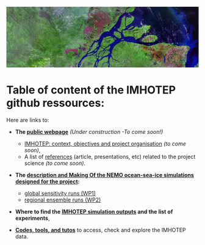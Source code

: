 ![imhotep](DOCS/FIGS/amazon_delta_wikipedia.png)

# Table of content of the IMHOTEP github ressources:

Here are links to:
* __The [public webpage]()__ _(Under construction -To come soon!)_
    - [IMHOTEP: context, objectives and project organisation]() _(to come soon)_, 
    - A list of [references]() (article, presentations, etc) related to the project science _(to come soon)_.
    
* __The [description and Making Of the NEMO ocean-sea-ice simulations designed for the project](https://github.com/molines/IMHOTEP):__
  - [global sensitivity runs (WP1)](https://github.com/molines/IMHOTEP/tree/master/eORCA025)
  - [regional ensemble runs (WP2)](https://github.com/molines/IMHOTEP/tree/master/eORCA025/ENSEMBLE_SIMULATIONS)
  
* __Where to find the [IMHOTEP simulation outputs](/DOCS/imhotep-data.md) and the list of experiments__,
  
* __[Codes, tools, and tutos](/TOOLS/)__ to access, check and explore the IMHOTEP data.
 



